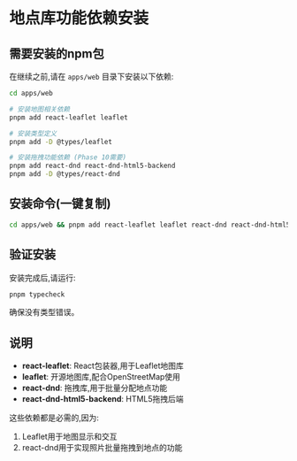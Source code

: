 # 地点库功能依赖安装

## 需要安装的npm包

在继续之前,请在 `apps/web` 目录下安装以下依赖:

```bash
cd apps/web

# 安装地图相关依赖
pnpm add react-leaflet leaflet

# 安装类型定义
pnpm add -D @types/leaflet

# 安装拖拽功能依赖 (Phase 10需要)
pnpm add react-dnd react-dnd-html5-backend
pnpm add -D @types/react-dnd
```

## 安装命令(一键复制)

```bash
cd apps/web && pnpm add react-leaflet leaflet react-dnd react-dnd-html5-backend && pnpm add -D @types/leaflet @types/react-dnd
```

## 验证安装

安装完成后,请运行:

```bash
pnpm typecheck
```

确保没有类型错误。

## 说明

- **react-leaflet**: React包装器,用于Leaflet地图库
- **leaflet**: 开源地图库,配合OpenStreetMap使用
- **react-dnd**: 拖拽库,用于批量分配地点功能
- **react-dnd-html5-backend**: HTML5拖拽后端

这些依赖都是必需的,因为:
1. Leaflet用于地图显示和交互
2. react-dnd用于实现照片批量拖拽到地点的功能

